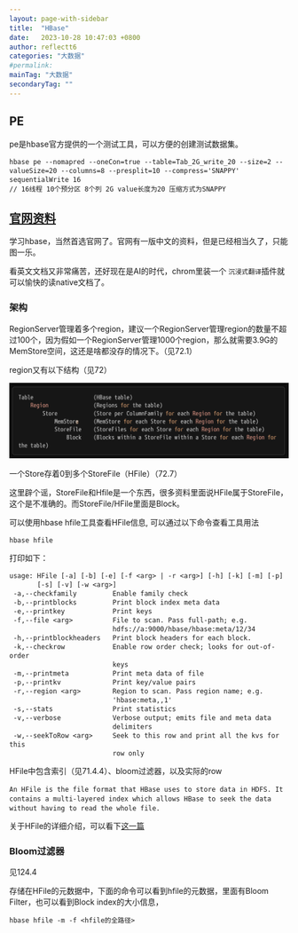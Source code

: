 ```yaml
---
layout: page-with-sidebar
title:  "HBase"
date:   2023-10-28 10:47:03 +0800
author: reflectt6
categories: "大数据"
#permalink: 
mainTag: "大数据"
secondaryTag: ""
---
```


## PE

pe是hbase官方提供的一个测试工具，可以方便的创建测试数据集。

```shell
hbase pe --nomapred --oneCon=true --table=Tab_2G_write_20 --size=2 --valueSize=20 --columns=8 --presplit=10 --compress='SNAPPY' sequentialWrite 16
// 16线程 10个预分区 8个列 2G value长度为20 压缩方式为SNAPPY
```



## [官网资料](https://hbase.apache.org/apache_hbase_reference_guide.pdf)

学习hbase，当然首选官网了。官网有一版中文的资料，但是已经相当久了，只能图一乐。

看英文文档又非常痛苦，还好现在是AI的时代，chrom里装一个 `沉浸式翻译`插件就可以愉快的读native文档了。

### 架构

RegionServer管理着多个region，建议一个RegionServer管理region的数量不超过100个，因为假如一个RegionServer管理1000个region，那么就需要3.9G的MemStore空间，这还是啥都没存的情况下。（见72.1）

region又有以下结构（见72）

![image-20231120171009295](/assets/images/2023-10-28-HBase//image-20231120171009295.png)

一个Store存着0到多个StoreFile（HFile）（72.7）

这里辟个谣，StoreFile和Hfile是一个东西，很多资料里面说HFile属于StoreFile，这个是不准确的。而StoreFile/HFile里面是Block。

可以使用hbase hfile工具查看HFile信息, 可以通过以下命令查看工具用法

```shell
hbase hfile
```

打印如下：

```shell
usage: HFile [-a] [-b] [-e] [-f <arg> | -r <arg>] [-h] [-k] [-m] [-p]
       [-s] [-v] [-w <arg>]
 -a,--checkfamily         Enable family check
 -b,--printblocks         Print block index meta data
 -e,--printkey            Print keys
 -f,--file <arg>          File to scan. Pass full-path; e.g.
                          hdfs://a:9000/hbase/hbase:meta/12/34
 -h,--printblockheaders   Print block headers for each block.
 -k,--checkrow            Enable row order check; looks for out-of-order
                          keys
 -m,--printmeta           Print meta data of file
 -p,--printkv             Print key/value pairs
 -r,--region <arg>        Region to scan. Pass region name; e.g.
                          'hbase:meta,,1'
 -s,--stats               Print statistics
 -v,--verbose             Verbose output; emits file and meta data
                          delimiters
 -w,--seekToRow <arg>     Seek to this row and print all the kvs for this
                          row only
```

HFile中包含索引（见71.4.4）、bloom过滤器，以及实际的row

`An HFile is the file format that HBase uses to store data in HDFS. It contains a multi-layered
index which allows HBase to seek the data without having to read the whole file. `

关于HFile的详细介绍，可以看下[这一篇](https://www.iteye.com/blog/bit1129-2201094)

### Bloom过滤器

见124.4

存储在HFile的元数据中，下面的命令可以看到hfile的元数据，里面有Bloom Filter，也可以看到Block index的大小信息，

```shell
hbase hfile -m -f <hfile的全路径>
```

